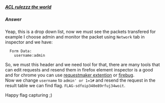##### [ACL rulezzz the world](http://ringzer0team.com/challenges/2)
##### Answer
Yeap, this is a drop down list, now we must see the packets transfered for example I choose admin and monitor the packet using `Network` tab in inspector and we have:
```
  Form Data:
    username:admin
```
So, we must this header and we need tool for that, there are many tools that can edit requests and resend them in firefox element inspector is a good and for chrome you can use [requestmaker extention](https://chrome.google.com/webstore/detail/request-maker/kajfghlhfkcocafkcjlajldicbikpgnp?hl=en) or [firebug](http://getfirebug.com/).  
Now we change `username` to `admin' or 1=1#` and resend the request in the result table we can find flag. `FLAG-sdfoip340e89rfuj34woit`.  

Happy flag capturing ;)
